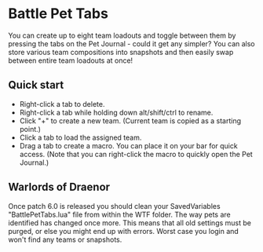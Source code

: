 Battle Pet Tabs
==================
You can create up to eight team loadouts and toggle between them by pressing the tabs on the Pet Journal - could it get any simpler? You can also store various team compositions into snapshots and then easily swap between entire team loadouts at once!

Quick start
------------------
- Right-click a tab to delete.
- Right-click a tab while holding down alt/shift/ctrl to rename.
- Click "+" to create a new team. (Current team is copied as a starting point.)
- Click a tab to load the assigned team.
- Drag a tab to create a macro. You can place it on your bar for quick access. (Note that you can right-click the macro to quickly open the Pet Journal.)

Warlords of Draenor
------------------
Once patch 6.0 is released you should clean your SavedVariables "BattlePetTabs.lua" file from within the WTF folder. The way pets are identified has changed once more. This means that all old settings must be purged, or else you might end up with errors. Worst case you login and won't find any teams or snapshots.
